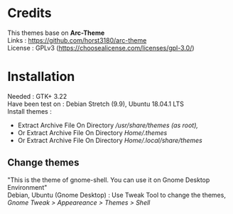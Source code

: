 # Credits
This themes base on <b>Arc-Theme</b> </br>
Links : https://github.com/horst3180/arc-theme</br>
License : GPLv3 (https://choosealicense.com/licenses/gpl-3.0/)</br>

# Installation
Needed : GTK+ 3.22</br>
Have been test on : Debian Stretch (9.9), Ubuntu 18.04.1 LTS</br>
Install themes : 
- Extract Archive File On Directory<i> /usr/share/themes (as root),</i> </br>
- Or Extract Archive File On Directory<i> Home/.themes</i></br>
- Or Extract Archive File On Directory <i>Home/.local/share/themes</i></br>

## Change themes
"This is the theme of gnome-shell. You can use it on Gnome Desktop Environment"</br>
Debian, Ubuntu (Gnome Desktop) : Use Tweak Tool to change the themes, <i>Gnome Tweak > Appeareance > Themes > Shell</i></br>
